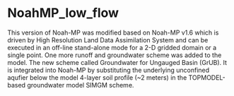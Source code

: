 # NoahMP_low_flow

This version of Noah-MP was modified based on Noah-MP v1.6 which is driven by High Resolution Land Data Assimilation System and can be executed in an off-line stand-alone mode for a 2-D gridded domain or a single point. One more runoff and groundwater scheme was added to the model. The new scheme called Groundwater for Ungauged Basin (GrUB). It is integrated into Noah-MP by substituting the underlying unconfined aqufier below the model 4-layer soil profile (~2 meters) in the TOPMODEL-based groundwater model SIMGM scheme.

